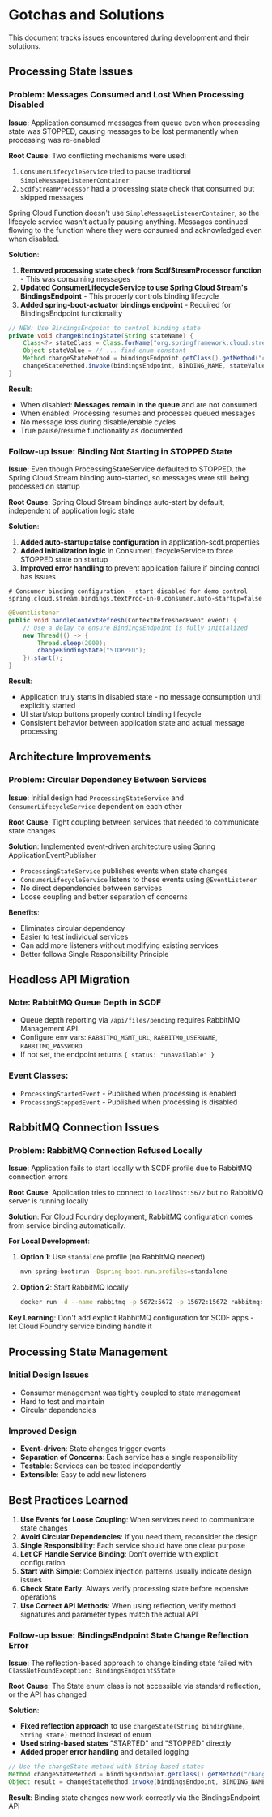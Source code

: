 # Gotchas and Solutions

This document tracks issues encountered during development and their solutions.

## Processing State Issues

### Problem: Messages Consumed and Lost When Processing Disabled
**Issue**: Application consumed messages from queue even when processing state was STOPPED, causing messages to be lost permanently when processing was re-enabled

**Root Cause**: Two conflicting mechanisms were used:
1. `ConsumerLifecycleService` tried to pause traditional `SimpleMessageListenerContainer`
2. `ScdfStreamProcessor` had a processing state check that consumed but skipped messages

Spring Cloud Function doesn't use `SimpleMessageListenerContainer`, so the lifecycle service wasn't actually pausing anything. Messages continued flowing to the function where they were consumed and acknowledged even when disabled.

**Solution**: 
1. **Removed processing state check from ScdfStreamProcessor function** - This was consuming messages
2. **Updated ConsumerLifecycleService to use Spring Cloud Stream's BindingsEndpoint** - This properly controls binding lifecycle
3. **Added spring-boot-actuator bindings endpoint** - Required for BindingsEndpoint functionality

```java
// NEW: Use BindingsEndpoint to control binding state
private void changeBindingState(String stateName) {
    Class<?> stateClass = Class.forName("org.springframework.cloud.stream.endpoint.BindingsEndpoint$State");
    Object stateValue = // ... find enum constant
    Method changeStateMethod = bindingsEndpoint.getClass().getMethod("changeState", String.class, stateClass);
    changeStateMethod.invoke(bindingsEndpoint, BINDING_NAME, stateValue);
}
```

**Result**: 
- When disabled: **Messages remain in the queue** and are not consumed
- When enabled: Processing resumes and processes queued messages
- No message loss during disable/enable cycles
- True pause/resume functionality as documented

### Follow-up Issue: Binding Not Starting in STOPPED State
**Issue**: Even though ProcessingStateService defaulted to STOPPED, the Spring Cloud Stream binding auto-started, so messages were still being processed on startup

**Root Cause**: Spring Cloud Stream bindings auto-start by default, independent of application logic state

**Solution**: 
1. **Added auto-startup=false configuration** in application-scdf.properties
2. **Added initialization logic** in ConsumerLifecycleService to force STOPPED state on startup
3. **Improved error handling** to prevent application failure if binding control has issues

```properties
# Consumer binding configuration - start disabled for demo control
spring.cloud.stream.bindings.textProc-in-0.consumer.auto-startup=false
```

```java
@EventListener
public void handleContextRefresh(ContextRefreshedEvent event) {
    // Use a delay to ensure BindingsEndpoint is fully initialized
    new Thread(() -> {
        Thread.sleep(2000);
        changeBindingState("STOPPED");
    }).start();
}
```

**Result**: 
- Application truly starts in disabled state - no message consumption until explicitly started
- UI start/stop buttons properly control binding lifecycle
- Consistent behavior between application state and actual message processing

## Architecture Improvements

### Problem: Circular Dependency Between Services
**Issue**: Initial design had `ProcessingStateService` and `ConsumerLifecycleService` dependent on each other

**Root Cause**: Tight coupling between services that needed to communicate state changes

**Solution**: Implemented event-driven architecture using Spring ApplicationEventPublisher
- `ProcessingStateService` publishes events when state changes
- `ConsumerLifecycleService` listens to these events using `@EventListener`
- No direct dependencies between services
- Loose coupling and better separation of concerns

**Benefits**:
- Eliminates circular dependency
- Easier to test individual services
- Can add more listeners without modifying existing services
- Better follows Single Responsibility Principle

## Headless API Migration

### Note: RabbitMQ Queue Depth in SCDF
- Queue depth reporting via `/api/files/pending` requires RabbitMQ Management API
- Configure env vars: `RABBITMQ_MGMT_URL`, `RABBITMQ_USERNAME`, `RABBITMQ_PASSWORD`
- If not set, the endpoint returns `{ status: "unavailable" }`

### Event Classes:
- `ProcessingStartedEvent` - Published when processing is enabled
- `ProcessingStoppedEvent` - Published when processing is disabled

## RabbitMQ Connection Issues

### Problem: RabbitMQ Connection Refused Locally
**Issue**: Application fails to start locally with SCDF profile due to RabbitMQ connection errors

**Root Cause**: Application tries to connect to `localhost:5672` but no RabbitMQ server is running locally

**Solution**: 
For Cloud Foundry deployment, RabbitMQ configuration comes from service binding automatically.

**For Local Development**:
1. **Option 1**: Use `standalone` profile (no RabbitMQ needed)
   ```bash
   mvn spring-boot:run -Dspring-boot.run.profiles=standalone
   ```

2. **Option 2**: Start RabbitMQ locally
   ```bash
   docker run -d --name rabbitmq -p 5672:5672 -p 15672:15672 rabbitmq:3.12-management
   ```

**Key Learning**: Don't add explicit RabbitMQ configuration for SCDF apps - let Cloud Foundry service binding handle it

## Processing State Management

### Initial Design Issues
- Consumer management was tightly coupled to state management
- Hard to test and maintain
- Circular dependencies

### Improved Design
- **Event-driven**: State changes trigger events
- **Separation of Concerns**: Each service has a single responsibility
- **Testable**: Services can be tested independently
- **Extensible**: Easy to add new listeners

## Best Practices Learned

1. **Use Events for Loose Coupling**: When services need to communicate state changes
2. **Avoid Circular Dependencies**: If you need them, reconsider the design
3. **Single Responsibility**: Each service should have one clear purpose
4. **Let CF Handle Service Binding**: Don't override with explicit configuration
5. **Start with Simple**: Complex injection patterns usually indicate design issues
6. **Check State Early**: Always verify processing state before expensive operations
7. **Use Correct API Methods**: When using reflection, verify method signatures and parameter types match the actual API

### Follow-up Issue: BindingsEndpoint State Change Reflection Error
**Issue**: The reflection-based approach to change binding state failed with `ClassNotFoundException: BindingsEndpoint$State`

**Root Cause**: The State enum class is not accessible via standard reflection, or the API has changed

**Solution**: 
- **Fixed reflection approach** to use `changeState(String bindingName, String state)` method instead of enum
- **Used string-based states** "STARTED" and "STOPPED" directly
- **Added proper error handling** and detailed logging

```java
// Use the changeState method with String-based states
Method changeStateMethod = bindingsEndpoint.getClass().getMethod("changeState", String.class, String.class);
Object result = changeStateMethod.invoke(bindingsEndpoint, BINDING_NAME, stateName);
```

**Result**: Binding state changes now work correctly via the BindingsEndpoint API 